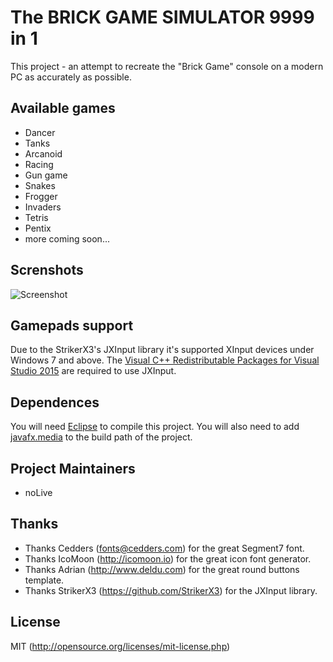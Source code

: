 # The BRICK GAME SIMULATOR 9999 in 1
This project - an attempt to recreate the "Brick Game" console on a modern PC as accurately as possible.

## Available games
* Dancer
* Tanks
* Arcanoid
* Racing
* Gun game
* Snakes
* Frogger
* Invaders
* Tetris
* Pentix
* more coming soon...

## Screnshots
![Screenshot](https://github.com/n0Live/BrickGame/blob/master/screenshot.png)

## Gamepads support
Due to the StrikerX3's JXInput library it's supported XInput devices under Windows 7 and above.
The [Visual C++ Redistributable Packages for Visual Studio 2015](https://www.microsoft.com/en-us/download/details.aspx?id=48145) are required to use JXInput.

## Dependences
You will need [Eclipse](https://www.eclipse.org) to compile this project. You will also need to add [javafx.media](https://openjfx.io) to the build path of the project.

## Project Maintainers
* noLive

## Thanks
- Thanks Cedders (fonts@cedders.com) for the great Segment7 font.
- Thanks IcoMoon (http://icomoon.io) for the great icon font generator.
- Thanks Adrian  (http://www.deldu.com) for the great round buttons template.
- Thanks StrikerX3 (https://github.com/StrikerX3) for the JXInput library.

## License
MIT (http://opensource.org/licenses/mit-license.php)
